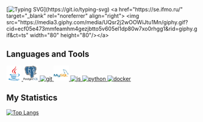 [![Typing SVG](https://readme-typing-svg.herokuapp.com?font=Fira+Code&pause=1000&width=435&lines=Hi+there!+Let's+do+some+code!)](https://git.io/typing-svg)
<a href="https://se.ifmo.ru/" target="_blank" rel="noreferrer" align="right"> <img src="https://media3.giphy.com/media/UQsr2j2wOOWiJtu1Mn/giphy.gif?cid=ecf05e473mmfeamhm4gezjbtto5v605el1dp80w7xo0rhgg1&rid=giphy.gif&ct=ts" width="80" height="80"/></a>
<h2>Languages and Tools</h2>
<p align="left"> 
  <a href="https://www.java.com" target="_blank" rel="noreferrer"> <img src="https://raw.githubusercontent.com/devicons/devicon/master/icons/java/java-original.svg" alt="java" width="40" height="40"/> </a>
  <a href="https://www.postgresql.org" target="_blank" rel="noreferrer"> <img src="https://raw.githubusercontent.com/devicons/devicon/master/icons/postgresql/postgresql-original-wordmark.svg" alt="postgresql" width="40" height="40"/> </a>
  <a href="https://git-scm.com/" target="_blank" rel="noreferrer"> <img src="https://www.vectorlogo.zone/logos/git-scm/git-scm-icon.svg" alt="git" width="40" height="40"/> </a> 
  <a href="https://www.mysql.com/" target="_blank" rel="noreferrer"> <img src="https://raw.githubusercontent.com/devicons/devicon/master/icons/mysql/mysql-original-wordmark.svg" alt="mysql" width="40" height="40"/> </a> 
  <a href="https://www.javascript.com/" target="_blank" rel="noreferrer"> <img src="https://upload.wikimedia.org/wikipedia/commons/9/99/Unofficial_JavaScript_logo_2.svg" alt="js" width="40" height="40"/> </a> 
  <a href="https://www.python.org/" target="_blank" rel="noreferrer"> <img src="https://img.icons8.com/color/344/python--v1.svg" alt="python" width="40" height="40"/> </a>
  <a href="https://www.docker.com/" target="_blank" rel="noreferrer"> <img src="https://img.icons8.com/color/344/docker.svg" alt="docker" width="40" height="40"/> </a>
</p>
<h2>My Statistics</h2>

[![Top Langs](https://github-readme-stats.vercel.app/api/top-langs/?username=AlexZ2Z&layout=compact&theme=vision-friendly-dark)](https://github.com/anuraghazra/github-readme-stats)





